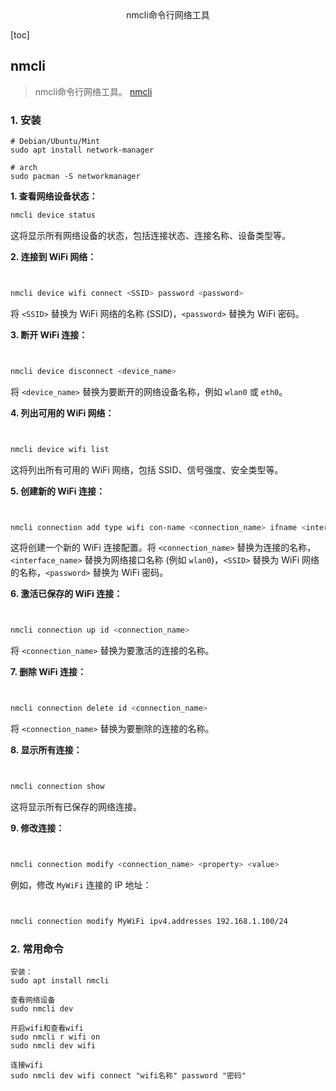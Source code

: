 <center>nmcli命令行网络工具</center>









[toc]







## nmcli

> nmcli命令行网络工具。 [nmcli](https://networkmanager.dev/docs/api/latest/nmcli.html)





### 1. 安装

```shell
# Debian/Ubuntu/Mint 
sudo apt install network-manager

# arch 
sudo pacman -S networkmanager
```



**1. 查看网络设备状态：**

```bash
nmcli device status
```

这将显示所有网络设备的状态，包括连接状态、连接名称、设备类型等。

**2. 连接到 WiFi 网络：**

```bash


nmcli device wifi connect <SSID> password <password>
```

将 `<SSID>` 替换为 WiFi 网络的名称 (SSID)，`<password>` 替换为 WiFi 密码。

**3. 断开 WiFi 连接：**

```bash


nmcli device disconnect <device_name>
```

将 `<device_name>` 替换为要断开的网络设备名称，例如 `wlan0` 或 `eth0`。

**4. 列出可用的 WiFi 网络：**

```bash


nmcli device wifi list
```

这将列出所有可用的 WiFi 网络，包括 SSID、信号强度、安全类型等。

**5. 创建新的 WiFi 连接：**

```bash


nmcli connection add type wifi con-name <connection_name> ifname <interface_name> ssid <SSID> password <password>
```

这将创建一个新的 WiFi 连接配置。将 `<connection_name>` 替换为连接的名称，`<interface_name>` 替换为网络接口名称 (例如 `wlan0`)，`<SSID>` 替换为 WiFi 网络的名称，`<password>` 替换为 WiFi 密码。

**6. 激活已保存的 WiFi 连接：**

```bash


nmcli connection up id <connection_name>
```

将 `<connection_name>` 替换为要激活的连接的名称。

**7. 删除 WiFi 连接：**

```bash


nmcli connection delete id <connection_name>
```

将 `<connection_name>` 替换为要删除的连接的名称。

**8. 显示所有连接：**

```bash


nmcli connection show
```

这将显示所有已保存的网络连接。

**9. 修改连接：**

```bash


nmcli connection modify <connection_name> <property> <value>
```

例如，修改 `MyWiFi` 连接的 IP 地址：

```bash


nmcli connection modify MyWiFi ipv4.addresses 192.168.1.100/24
```





### 2. 常用命令

```shell
安装：
sudo apt install nmcli

查看网络设备
sudo nmcli dev

开启wifi和查看wifi
sudo nmcli r wifi on
sudo nmcli dev wifi

连接wifi
sudo nmcli dev wifi connect "wifi名称" password "密码"
```


